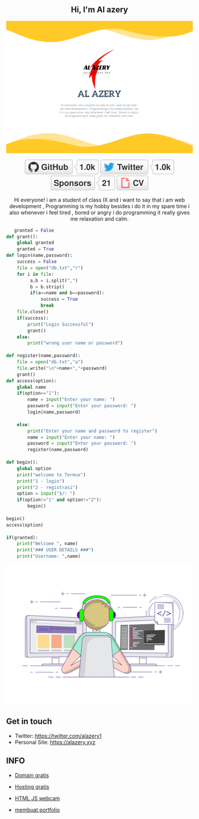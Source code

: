 ## <center>Hi, I'm Al azery<center>
<img src="header.png" alt="header">

<p align="center">
	<a href="https://github.com/Alazery"><img src="imgs/github.svg" alt="GitHub"></a>
	<a href="https://twitter.com/TerryTangYuan"><img src="imgs/twitter.svg" alt="Twitter"></a>
	<a href="https://github.com/sponsors/AlAzery"><img src="imgs/sponsors.svg" alt="Sponsors"></a>
	<a href="https://alazery.github.io/profile"><img src="imgs/cv.svg" alt="Curriculum Vitae"></a>
</p>

<p align="center">
   Hi everyone! i am a student of class IX and i want to say that i am web development , Programming is my hobby besides i do it in my spare time i also whenever i feel tired , bored or angry i do programming it really gives me relaxation and calm.
</p>

```python
   granted = False
def grant():
    global granted
    granted = True
def login(name,password):
    success = False
    file = open("db.txt","r")
    for i in file:
         a,b = i.split(",")
         b = b.strip()
         if(a==name and b==password):
             success = True
             break
    file.close()
    if(success):
        print("Login Successful")
        grant()
    else:
        print("wrong user name or password")
        
def register(name,password):
    file = open("db.txt","a")
    file.write("\n"+name+","+password)
    grant()
def access(option):
    global name
    if(option=="1"):
        name = input("Enter your name: ")
        password = input("Enter your password: ")
        login(name,password)
        
    else:
        print("Enter your name and password to register")
        name = input("Enter your name: ")
        password = input("Enter your password: ")
        register(name,password)

def begin():
    global option
    print("welcome to Termux")
    print("1 - login")
    print("2 - registrasi")
    option = input("$/: ")
    if(option!="1" and option!="2"):
        begin()
        
begin()
access(option)

if(granted):
    print("Welcome ", name)
    print("### USER DETAILS ###")
    print("Username: ",name)

```
<img src="imgs/gif.gif" alt="coding" >

## Get in touch

- Twitter: https://twitter.com/alazery1
- Personal Site: https://alazery.xyz

## INFO




- [Domain gratis](https://info.alazery.xyz/)

- [Hosting gratis](https://info.alazery.xyz/)

- [HTML JS webcam](https://info.alazery.xyz/)

- [membuat portfolio](https://info.alazery.xyz/)
